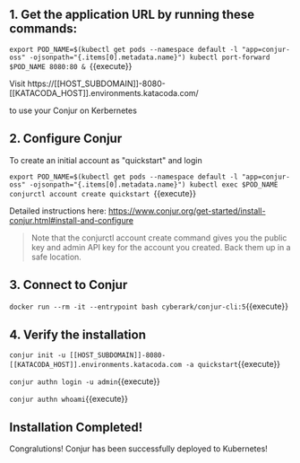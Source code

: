 
## 1. Get the application URL by running these commands:
  `export POD_NAME=$(kubectl get pods --namespace default -l "app=conjur-oss" -ojsonpath="{.items[0].metadata.name}")
  kubectl port-forward $POD_NAME 8080:80 &
  `{{execute}}

Visit https://[[HOST_SUBDOMAIN]]-8080-[[KATACODA_HOST]].environments.katacoda.com/

 to use your Conjur on Kerbernetes

## 2. Configure Conjur
  To create an initial account as "quickstart" and login
  
  `export POD_NAME=$(kubectl get pods --namespace default -l "app=conjur-oss" -ojsonpath="{.items[0].metadata.name}")
  kubectl exec $POD_NAME conjurctl account create quickstart
  `{{execute}}

Detailed instructions here: https://www.conjur.org/get-started/install-conjur.html#install-and-configure

>  Note that the conjurctl account create command gives you the public key and admin API key for the account you created.
>  Back them up in a safe location.

## 3. Connect to Conjur
  `docker run --rm -it --entrypoint bash cyberark/conjur-cli:5`{{execute}}

## 4. Verify the installation
  `conjur init -u [[HOST_SUBDOMAIN]]-8080-[[KATACODA_HOST]].environments.katacoda.com -a quickstart`{{execute}}

  `conjur authn login -u admin`{{execute}}
  
  `conjur authn whoami`{{execute}}

## Installation Completed!

Congralutions!  Conjur has been successfully deployed to Kubernetes!
